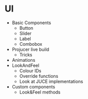 # UI

- Basic Components
  - Button
  - Slider
  - Label
  - Combobox
- Projucer live build
  - Tricks
- Animations
- LookAndFeel
  - Colour IDs
  - Override functions
  - Look at JUCE implementations
- Custom components
  - Look&Feel methods
